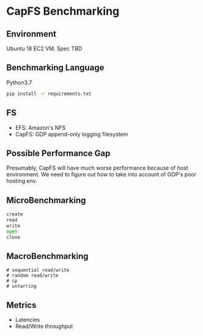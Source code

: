 # CapFS Benchmarking

## Environment
Ubuntu 18 EC2 VM. Spec TBD

## Benchmarking Language
Python3.7 
```bash
pip install -r requirements.txt
```

## FS
- EFS: Amazon's NFS 
- CapFS: GDP append-only logging filesystem

## Possible Performance Gap
Presumably, CapFS will have much worse performance because of host environment. 
We need to figure out how to take into account of GDP's poor hosting env.

## MicroBenchmarking
```python
create
read
write
open
close
```

## MacroBenchmarking
```
# sequential read/write
# random read/write
# cp 
# untarring
```

## Metrics
- Latencies
- Read/Write throughput

